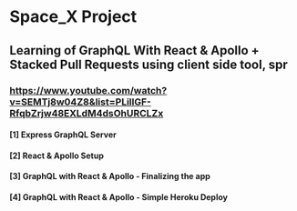 # Space_X Project

## Learning of GraphQL With React & Apollo + Stacked Pull Requests using client side tool, spr
### https://www.youtube.com/watch?v=SEMTj8w04Z8&list=PLillGF-RfqbZrjw48EXLdM4dsOhURCLZx

#### [1] Express GraphQL Server
#### [2] React & Apollo Setup
#### [3] GraphQL with React & Apollo - Finalizing the app
#### [4] GraphQL with React & Apollo - Simple Heroku Deploy
